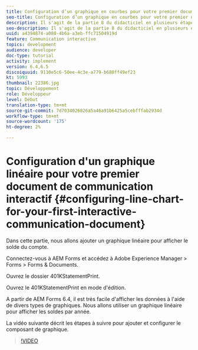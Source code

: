 ```yaml
---
title: Configuration d’un graphique en courbes pour votre premier document de communication interactif
seo-title: Configuration d’un graphique en courbes pour votre premier document de communication interactif
description: Il s'agit de la partie 8 du didacticiel en plusieurs étapes pour créer votre premier document de communications interactives pour le canal d'impression. Dans cette partie, nous allons ajouter un graphique linéaire pour afficher le solde du compte.
seo-description: Il s'agit de la partie 8 du didacticiel en plusieurs étapes pour créer votre premier document de communications interactives pour le canal d'impression. Dans cette partie, nous allons ajouter un graphique linéaire pour afficher le solde du compte.
uuid: a4394874-a080-4b6a-a3eb-ffc71504919d
feature: Communication interactive
topics: development
audience: developer
doc-type: tutorial
activity: implement
version: 6.4,6.5
discoiquuid: 9110e5c6-50ee-4c3e-a779-b680ff49ef23
kt: 5993
thumbnail: 22386.jpg
topic: Développement
role: Développeur
level: Début
translation-type: tm+mt
source-git-commit: 7d7034026826a5a46a91b6425a5cebfffab2934d
workflow-type: tm+mt
source-wordcount: '175'
ht-degree: 2%

---
```



# Configuration d&#39;un graphique linéaire pour votre premier document de communication interactif {#configuring-line-chart-for-your-first-interactive-communication-document}

Dans cette partie, nous allons ajouter un graphique linéaire pour afficher le solde du compte.

Connectez-vous à AEM Forms et accédez à Adobe Experience Manager > Forms > Forms &amp; Documents.

Ouvrez le dossier 401KStatementPrint.

Ouvrez le 401KStatementPrint en mode d&#39;édition.

A partir de AEM Forms 6.4, il est très facile d&#39;afficher les données à l&#39;aide de divers types de graphiques. Nous allons utiliser un graphique linéaire pour afficher les soldes par année.

La vidéo suivante décrit les étapes à suivre pour ajouter et configurer le composant de graphique.

>[!VIDEO](https://video.tv.adobe.com/v/22386/?quality=9&learn=on)

